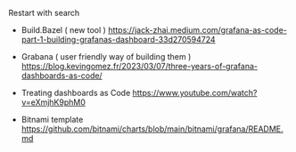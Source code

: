 Restart with search
- Build.Bazel ( new tool )
https://jack-zhai.medium.com/grafana-as-code-part-1-building-grafanas-dashboard-33d270594724


- Grabana ( user friendly way of building them )
https://blog.kevingomez.fr/2023/03/07/three-years-of-grafana-dashboards-as-code/

- Treating dashboards as Code
https://www.youtube.com/watch?v=eXmjhK9phM0

- Bitnami template
https://github.com/bitnami/charts/blob/main/bitnami/grafana/README.md

